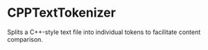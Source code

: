 # CPPTextTokenizer
Splits a C++-style text file into individual tokens to facilitate content comparison.
